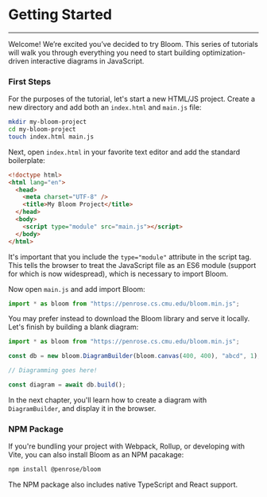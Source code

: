 # Getting Started

---

Welcome! We’re excited you’ve decided to try Bloom. This series of tutorials will walk you through everything you need
to start building optimization-driven interactive diagrams in JavaScript.

### First Steps

For the purposes of the tutorial, let's start a new HTML/JS project. Create a new directory and add both an `index.html`
and `main.js` file:

```bash
mkdir my-bloom-project
cd my-bloom-project
touch index.html main.js
```

Next, open `index.html` in your favorite text editor and add the standard boilerplate:

```html
<!doctype html>
<html lang="en">
  <head>
    <meta charset="UTF-8" />
    <title>My Bloom Project</title>
  </head>
  <body>
    <script type="module" src="main.js"></script>
  </body>
</html>
```

It's important that you include the `type="module"` attribute in the script tag. This tells the browser to treat the
JavaScript file as an ES6 module (support for which is now widespread), which is necessary to import Bloom.

Now open `main.js` and add import Bloom:

```javascript
import * as bloom from "https://penrose.cs.cmu.edu/bloom.min.js";
```

You may prefer instead to download the Bloom library and serve it locally. Let's finish by building a blank
diagram:

```javascript
import * as bloom from "https://penrose.cs.cmu.edu/bloom.min.js";

const db = new bloom.DiagramBuilder(bloom.canvas(400, 400), "abcd", 1);

// Diagramming goes here!

const diagram = await db.build();
```

In the next chapter, you'll learn how to create a diagram with `DiagramBuilder`, and display it in the browser.

### NPM Package

If you're bundling your project with Webpack, Rollup, or developing with Vite, you can also install Bloom as an NPM
pacakage:

```bash
npm install @penrose/bloom
```

The NPM package also includes native TypeScript and React support.
